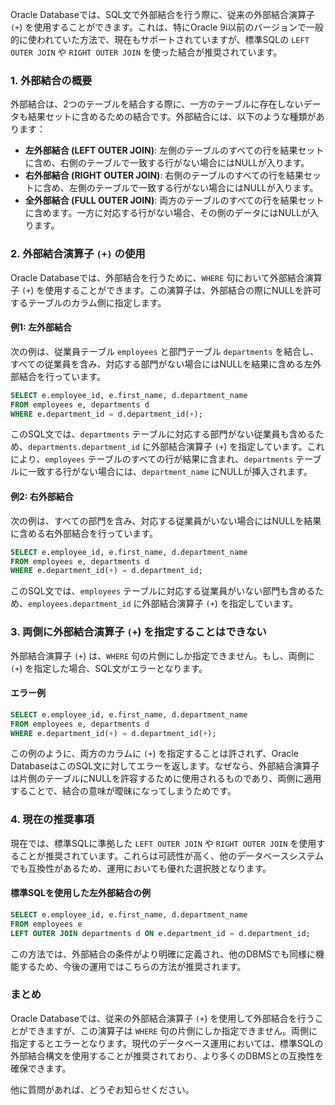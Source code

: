 Oracle Databaseでは、SQL文で外部結合を行う際に、従来の外部結合演算子 `(+`) を使用することができます。これは、特にOracle 9i以前のバージョンで一般的に使われていた方法で、現在もサポートされていますが、標準SQLの `LEFT OUTER JOIN` や `RIGHT OUTER JOIN` を使った結合が推奨されています。

### 1. 外部結合の概要

外部結合は、2つのテーブルを結合する際に、一方のテーブルに存在しないデータも結果セットに含めるための結合です。外部結合には、以下のような種類があります：

- **左外部結合 (LEFT OUTER JOIN)**: 左側のテーブルのすべての行を結果セットに含め、右側のテーブルで一致する行がない場合にはNULLが入ります。
- **右外部結合 (RIGHT OUTER JOIN)**: 右側のテーブルのすべての行を結果セットに含め、左側のテーブルで一致する行がない場合にはNULLが入ります。
- **全外部結合 (FULL OUTER JOIN)**: 両方のテーブルのすべての行を結果セットに含めます。一方に対応する行がない場合、その側のデータにはNULLが入ります。

### 2. 外部結合演算子 `(+)` の使用

Oracle Databaseでは、外部結合を行うために、`WHERE` 句において外部結合演算子 `(+`) を使用することができます。この演算子は、外部結合の際にNULLを許可するテーブルのカラム側に指定します。

#### 例1: 左外部結合

次の例は、従業員テーブル `employees` と部門テーブル `departments` を結合し、すべての従業員を含み、対応する部門がない場合にはNULLを結果に含める左外部結合を行っています。

```sql
SELECT e.employee_id, e.first_name, d.department_name
FROM employees e, departments d
WHERE e.department_id = d.department_id(+);
```

このSQL文では、`departments` テーブルに対応する部門がない従業員も含めるため、`departments.department_id` に外部結合演算子 `(+`) を指定しています。これにより、`employees` テーブルのすべての行が結果に含まれ、`departments` テーブルに一致する行がない場合には、`department_name` にNULLが挿入されます。

#### 例2: 右外部結合

次の例は、すべての部門を含み、対応する従業員がいない場合にはNULLを結果に含める右外部結合を行っています。

```sql
SELECT e.employee_id, e.first_name, d.department_name
FROM employees e, departments d
WHERE e.department_id(+) = d.department_id;
```

このSQL文では、`employees` テーブルに対応する従業員がいない部門も含めるため、`employees.department_id` に外部結合演算子 `(+`) を指定しています。

### 3. 両側に外部結合演算子 `(+`) を指定することはできない

外部結合演算子 `(+`) は、`WHERE` 句の片側にしか指定できません。もし、両側に `(+`) を指定した場合、SQL文がエラーとなります。

#### エラー例

```sql
SELECT e.employee_id, e.first_name, d.department_name
FROM employees e, departments d
WHERE e.department_id(+) = d.department_id(+);
```

この例のように、両方のカラムに `(+`) を指定することは許されず、Oracle DatabaseはこのSQL文に対してエラーを返します。なぜなら、外部結合演算子は片側のテーブルにNULLを許容するために使用されるものであり、両側に適用することで、結合の意味が曖昧になってしまうためです。

### 4. 現在の推奨事項

現在では、標準SQLに準拠した `LEFT OUTER JOIN` や `RIGHT OUTER JOIN` を使用することが推奨されています。これらは可読性が高く、他のデータベースシステムでも互換性があるため、運用においても優れた選択肢となります。

#### 標準SQLを使用した左外部結合の例

```sql
SELECT e.employee_id, e.first_name, d.department_name
FROM employees e
LEFT OUTER JOIN departments d ON e.department_id = d.department_id;
```

この方法では、外部結合の条件がより明確に定義され、他のDBMSでも同様に機能するため、今後の運用ではこちらの方法が推奨されます。

### まとめ

Oracle Databaseでは、従来の外部結合演算子 `(+`) を使用して外部結合を行うことができますが、この演算子は `WHERE` 句の片側にしか指定できません。両側に指定するとエラーとなります。現代のデータベース運用においては、標準SQLの外部結合構文を使用することが推奨されており、より多くのDBMSとの互換性を確保できます。

他に質問があれば、どうぞお知らせください。
